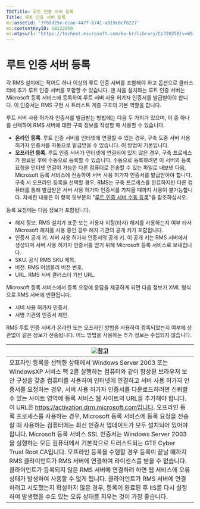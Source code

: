 ```yaml
---
TOCTitle: 루트 인증 서버 등록
Title: 루트 인증 서버 등록
ms:assetid: '3f69d25e-ecae-447f-b741-a819c8cf6227'
ms:contentKeyID: 18122850
ms:mtpsurl: 'https://technet.microsoft.com/ko-kr/library/Cc720250(v=WS.10)'
---
```


루트 인증 서버 등록
===================

각 RMS 설치에는 적어도 하나 이상의 루트 인증 서버를 포함해야 하고 옵션으로 클러스터에 추가 루트 인증 서버를 포함할 수 있습니다. 맨 처음 설치하는 루트 인증 서버는 Microsoft 등록 서비스에 등록하여 루트 서버 사용 허가자 인증서를 발급받아야 합니다. 이 인증서는 RMS 구현 시 트러스트 계층 구조의 기본 역할을 합니다.

루트 서버 사용 허가자 인증서를 발급받는 방법에는 다음 두 가지가 있으며, 이 중 하나를 선택하여 RMS 서버에 대한 구축 정보를 작성할 때 사용할 수 있습니다.

-   **온라인 등록**. 루트 인증 서버를 인터넷에 연결할 수 있는 경우, 구축 도중 서버 사용 허가자 인증서를 자동으로 발급받을 수 있습니다. 이 방법이 기본입니다.
-   **오프라인 등록**. 루트 인증 서버가 인터넷에 연결되어 있지 않은 경우, 구축 프로세스가 완료된 후에 수동으로 등록할 수 있습니다. 수동으로 등록하려면 이 서버의 등록 요청을 인터넷 연결이 가능한 다른 컴퓨터로 전송할 수 있는 파일로 내보낸 다음, Microsoft 등록 서비스에 전송하여 서버 사용 허가자 인증서를 발급받아야 합니다. 구축 시 오프라인 등록을 선택할 경우, RMS는 구축 프로세스를 완료하지만 다른 컴퓨터를 통해 발급받은 서버 사용 허가자 인증서를 가져올 때까지 사용이 불가능합니다. 자세한 내용은 이 항목 뒷부분의 "[루트 인증 서버 수동 등록](https://technet.microsoft.com/aecdebb5-b28b-4b58-937a-392bb6ce9643)"을 참조하십시오.

등록 요청에는 다음 정보가 포함됩니다.

-   해지 정보. RMS 설치가 표준 또는 사용자 지정(타사) 해지를 사용하는지 여부 타사 Microsoft 해지를 사용 중인 경우 해지 기관의 공개 키가 포함됩니다.
-   인증서 공개 키. 서버 사용 허가자 인증서의 공개 키. 이 공개 키는 RMS 서버에서 생성되며 서버 사용 허가자 인증서를 얻기 위해 Microsoft 등록 서비스로 보내집니다.
-   SKU. 공식 RMS SKU 제목.
-   버전. RMS 어셈블리 버전 번호.
-   URL. RMS 서버 클러스터 기반 URL.

Microsoft 등록 서비스에서 등록 요청에 응답을 제공하게 되면 다음 정보가 XML 형식으로 RMS 서버에 반환됩니다.

-   서버 사용 허가자 인증서.
-   서명 기관의 인증서 체인.

RMS 루트 인증 서버가 온라인 또는 오프라인 방법을 사용하여 등록되었는지 여부에 상관없이 같은 정보가 전송됩니다. 어느 방법을 사용하는 추가 정보는 수집되지 않습니다.

| ![](images/Cc720250.note(WS.10).gif)참고                                                                                                                                                                                                                                                                                                                                                                                                                                                                                                                                                                                                                                                                                                                                                                                                                                                                                                                                                                                                                                |
|------------------------------------------------------------------------------------------------------------------------------------------------------------------------------------------------------------------------------------------------------------------------------------------------------------------------------------------------------------------------------------------------------------------------------------------------------------------------------------------------------------------------------------------------------------------------------------------------------------------------------------------------------------------------------------------------------------------------------------------------------------------------------------------------------------------------------------------------------------------------------------------------------------------------------------------------------------------------------------------------------------------------------------------------------------------------------------------------------|
| 오프라인 등록을 선택한 상태에서 Windows Server 2003 또는 WindowsXP 서비스 팩 2를 실행하는 컴퓨터와 같이 향상된 브라우저 보안 구성을 갖춘 컴퓨터를 사용하여 인터넷에 연결하고 서버 사용 허가자 인증서를 요청하는 경우, 서버 사용 허가자 인증서를 다운로드하려면 신뢰할 수 있는 사이트 영역에 등록 서비스 웹 사이트의 URL을 추가해야 합니다. 이 URL은 https://activation.drm.microsoft.com입니다. 오프라인 등록 프로세스를 사용하는 경우, Microsoft 등록 서비스에 등록 요청을 전송할 때 사용하는 컴퓨터에는 최신 인증서 업데이트가 모두 설치되어 있어야 합니다. Microsoft 등록 서비스 SSL 인증서는 Windows Server 2003을 실행하는 모든 컴퓨터에서 기본적으로 트러스트되는 GTE Cyber Trust Root CA입니다. 오프라인 등록을 수행할 경우 등록이 끝날 때까지 RMS 클라이언트가 RMS 서버에 연결하여 라이센스를 받을 수 없습니다. 클라이언트가 등록되지 않은 RMS 서버에 연결하려 하면 웹 서비스에 오류 상태가 발생하여 사용할 수 없게 됩니다. 클라이언트가 RMS 서버에 연결하려고 시도했는지 확실하지 않은 경우, 등록이 완료된 후 IIS를 다시 설정하여 발생했을 수도 있는 오류 상태를 지우는 것이 가장 좋습니다. |
